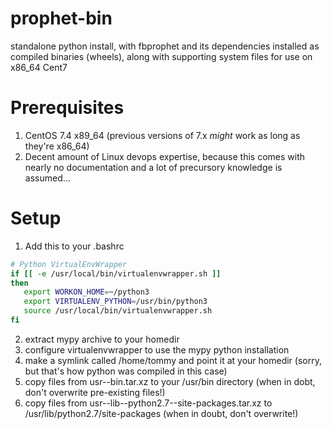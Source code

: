 # prophet-bin
standalone python install, with fbprophet and its dependencies installed as compiled binaries (wheels), along with supporting system files for use on x86_64 Cent7

# Prerequisites
1. CentOS 7.4 x89_64 (previous versions of 7.x _*might*_ work as long as they're x86_64)
1. Decent amount of Linux devops expertise, because this comes with nearly no documentation and a lot of precursory knowledge is assumed...

# Setup
1. Add this to your .bashrc
```bash
# Python VirtualEnvWrapper
if [[ -e /usr/local/bin/virtualenvwrapper.sh ]]
then
   export WORKON_HOME=~/python3
   export VIRTUALENV_PYTHON=/usr/bin/python3
   source /usr/local/bin/virtualenvwrapper.sh
fi
```
2. extract mypy archive to your homedir
3. configure virtualenvwrapper to use the mypy python installation
4. make a symlink called /home/tommy and point it at your homedir (sorry, but that's how python was compiled in this case)
5. copy files from usr--bin.tar.xz to your /usr/bin directory (when in dobt, don't overwrite pre-existing files!)
6. copy files from usr--lib--python2.7--site-packages.tar.xz to /usr/lib/python2.7/site-packages (when in doubt, don't overwrite!)
